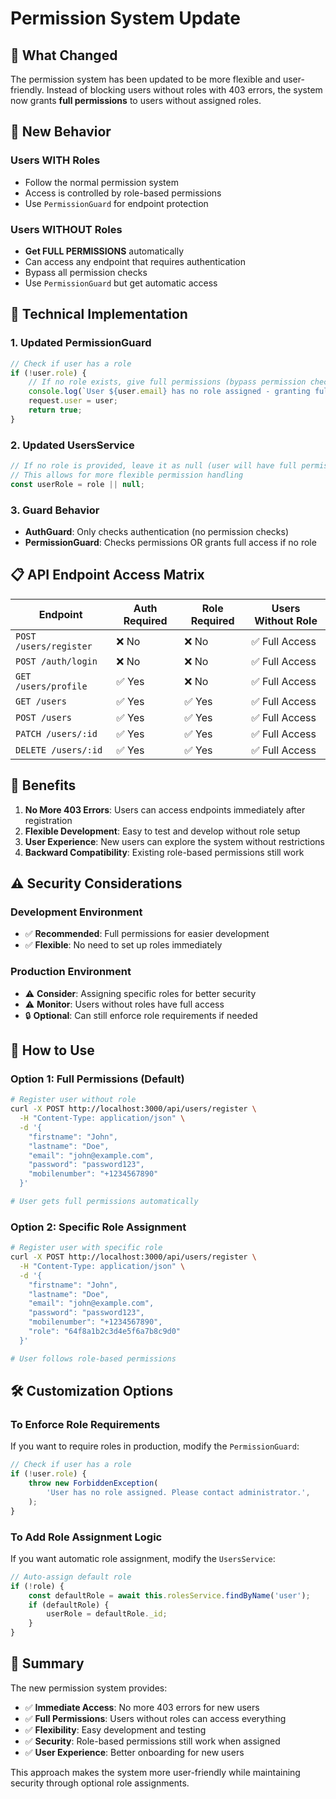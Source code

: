 # Permission System Update

## 🔄 **What Changed**

The permission system has been updated to be more flexible and user-friendly. Instead of blocking users without roles with 403 errors, the system now grants **full permissions** to users without assigned roles.

## 🎯 **New Behavior**

### **Users WITH Roles**
- Follow the normal permission system
- Access is controlled by role-based permissions
- Use `PermissionGuard` for endpoint protection

### **Users WITHOUT Roles**
- **Get FULL PERMISSIONS** automatically
- Can access any endpoint that requires authentication
- Bypass all permission checks
- Use `PermissionGuard` but get automatic access

## 🔧 **Technical Implementation**

### **1. Updated PermissionGuard**
```typescript
// Check if user has a role
if (!user.role) {
    // If no role exists, give full permissions (bypass permission checks)
    console.log(`User ${user.email} has no role assigned - granting full permissions`);
    request.user = user;
    return true;
}
```

### **2. Updated UsersService**
```typescript
// If no role is provided, leave it as null (user will have full permissions)
// This allows for more flexible permission handling
const userRole = role || null;
```

### **3. Guard Behavior**
- **AuthGuard**: Only checks authentication (no permission checks)
- **PermissionGuard**: Checks permissions OR grants full access if no role

## 📋 **API Endpoint Access Matrix**

| Endpoint | Auth Required | Role Required | Users Without Role |
|----------|---------------|---------------|-------------------|
| `POST /users/register` | ❌ No | ❌ No | ✅ Full Access |
| `POST /auth/login` | ❌ No | ❌ No | ✅ Full Access |
| `GET /users/profile` | ✅ Yes | ❌ No | ✅ Full Access |
| `GET /users` | ✅ Yes | ✅ Yes | ✅ Full Access |
| `POST /users` | ✅ Yes | ✅ Yes | ✅ Full Access |
| `PATCH /users/:id` | ✅ Yes | ✅ Yes | ✅ Full Access |
| `DELETE /users/:id` | ✅ Yes | ✅ Yes | ✅ Full Access |

## 🚀 **Benefits**

1. **No More 403 Errors**: Users can access endpoints immediately after registration
2. **Flexible Development**: Easy to test and develop without role setup
3. **User Experience**: New users can explore the system without restrictions
4. **Backward Compatibility**: Existing role-based permissions still work

## ⚠️ **Security Considerations**

### **Development Environment**
- ✅ **Recommended**: Full permissions for easier development
- ✅ **Flexible**: No need to set up roles immediately

### **Production Environment**
- ⚠️ **Consider**: Assigning specific roles for better security
- ⚠️ **Monitor**: Users without roles have full access
- 🔒 **Optional**: Can still enforce role requirements if needed

## 🔄 **How to Use**

### **Option 1: Full Permissions (Default)**
```bash
# Register user without role
curl -X POST http://localhost:3000/api/users/register \
  -H "Content-Type: application/json" \
  -d '{
    "firstname": "John",
    "lastname": "Doe",
    "email": "john@example.com",
    "password": "password123",
    "mobilenumber": "+1234567890"
  }'

# User gets full permissions automatically
```

### **Option 2: Specific Role Assignment**
```bash
# Register user with specific role
curl -X POST http://localhost:3000/api/users/register \
  -H "Content-Type: application/json" \
  -d '{
    "firstname": "John",
    "lastname": "Doe",
    "email": "john@example.com",
    "password": "password123",
    "mobilenumber": "+1234567890",
    "role": "64f8a1b2c3d4e5f6a7b8c9d0"
  }'

# User follows role-based permissions
```

## 🛠️ **Customization Options**

### **To Enforce Role Requirements**
If you want to require roles in production, modify the `PermissionGuard`:

```typescript
// Check if user has a role
if (!user.role) {
    throw new ForbiddenException(
        'User has no role assigned. Please contact administrator.',
    );
}
```

### **To Add Role Assignment Logic**
If you want automatic role assignment, modify the `UsersService`:

```typescript
// Auto-assign default role
if (!role) {
    const defaultRole = await this.rolesService.findByName('user');
    if (defaultRole) {
        userRole = defaultRole._id;
    }
}
```

## 📝 **Summary**

The new permission system provides:
- ✅ **Immediate Access**: No more 403 errors for new users
- ✅ **Full Permissions**: Users without roles can access everything
- ✅ **Flexibility**: Easy development and testing
- ✅ **Security**: Role-based permissions still work when assigned
- ✅ **User Experience**: Better onboarding for new users

This approach makes the system more user-friendly while maintaining security through optional role assignments.
